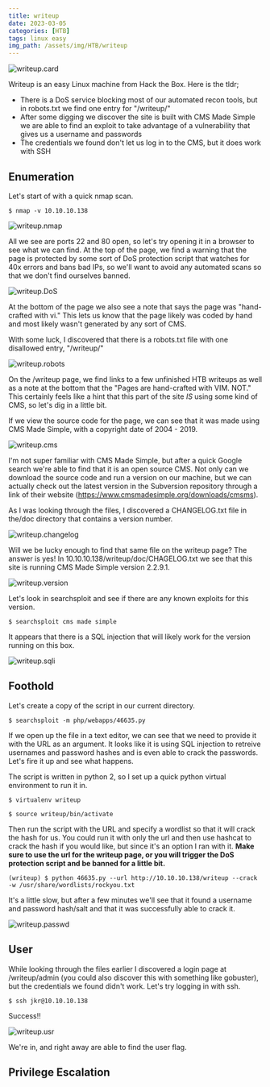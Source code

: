 ```yaml
---
title: writeup
date: 2023-03-05
categories: [HTB]
tags: linux easy
img_path: /assets/img/HTB/writeup
---
```


![writeup.card](Writeup.png)

Writeup is an easy Linux machine from Hack the Box. Here is the tldr;

* There is a DoS service blocking most of our automated recon tools, but in robots.txt we find one entry for "/writeup/"
* After some digging we discover the site is built with CMS Made Simple we are able to find an exploit to take advantage of a vulnerability that gives us a username and passwords
* The credentials we found don't let us log in to the CMS, but it does work with SSH

## Enumeration

Let's start of with a quick nmap scan.

```console
$ nmap -v 10.10.10.138
```

![writeup.nmap](writeup.nmap.png)

All we see are ports 22 and 80 open, so let's try opening it in a browser to see what we can find. At the top of the page, we find a warning that the page is protected by some sort of DoS protection script that watches for 40x errors and bans bad IPs, so we'll want to avoid any automated scans so that we don't find ourselves banned.

![writeup.DoS](writeup.DoS.png)

At the bottom of the page we also see a note that says the page was "hand-crafted with vi." This lets us know that the page likely was coded by hand and most likely wasn't generated by any sort of CMS.

With some luck, I discovered that there is a robots.txt file with one disallowed entry, "/writeup/"

![writeup.robots](writeup.robots.png)

On the /writeup page, we find links to a few unfinished HTB writeups as well as a note at the bottom that the "Pages are hand-crafted with VIM. NOT."  This certainly feels like a hint that this part of the site _IS_ using some kind of CMS, so let's dig in a little bit.

If we view the source code for the page, we can see that it was made using CMS Made Simple, with a copyright date of 2004 - 2019.

![writeup.cms](writeup.cms.png)

I'm not super familiar with CMS Made Simple, but after a quick Google search we're able to find that it is an open source CMS. Not only can we download the source code and run a version on our machine, but we can actually check out the latest version in the Subversion repository through a link of their website (https://www.cmsmadesimple.org/downloads/cmsms).

As I was looking through the files, I discovered a CHANGELOG.txt file in the/doc directory that contains a version number.

![writeup.changelog](writeup.changelog.png)

Will we be lucky enough to find that same file on the writeup page? The answer is yes! In 10.10.10.138/writeup/doc/CHAGELOG.txt we see that this site is running CMS Made Simple version 2.2.9.1.

![writeup.version](writeup.version.png)

Let's look in searchsploit and see if there are any known exploits for this version.

```console
$ searchsploit cms made simple
```

It appears that there is a SQL injection that will likely work for the version running on this box.

![writeup.sqli](writeup.sqli.png)

## Foothold

Let's create a copy of the script in our current directory.

```console
$ searchsploit -m php/webapps/46635.py
```

If we open up the file in a text editor, we can see that we need to provide it with the URL as an argument. It looks like it is using SQL injection to retreive usernames and password hashes and is even able to crack the passwords. Let's fire it up and see what happens.

The script is written in python 2, so I set up a quick python virtual environment to run it in.

```console
$ virtualenv writeup

$ source writeup/bin/activate
```

Then run the script with the URL and specify a wordlist so that it will crack the hash for us. You could run it with only the url and then use hashcat to crack the hash if you would like, but since it's an option I ran with it.  **Make sure to use the url for the writeup page, or you will trigger the DoS protection script and be banned for a little bit.**

```console
(writeup) $ python 46635.py --url http://10.10.10.138/writeup --crack -w /usr/share/wordlists/rockyou.txt
```

It's a little slow, but after a few minutes we'll see that it found a username and password hash/salt and that it was successfully able to crack it.

![writeup.passwd](writeup.passwd.png)

## User

While looking through the files earlier I discovered a login page at /writeup/admin (you could also discover this with something like gobuster), but the credentials we found didn't work. Let's try logging in with ssh.

```console
$ ssh jkr@10.10.10.138
```

Success!!

![writeup.usr](writeup.usr.png)

We're in, and right away are able to find the user flag.

## Privilege Escalation
